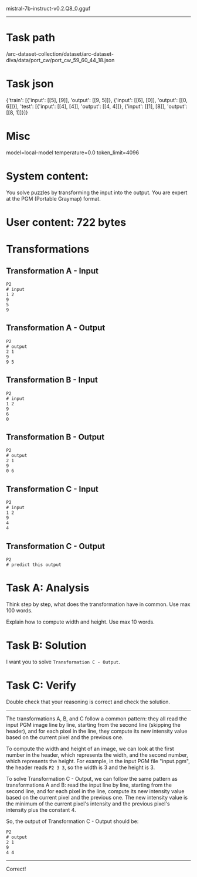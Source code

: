 mistral-7b-instruct-v0.2.Q8_0.gguf

---

# Task path
/arc-dataset-collection/dataset/arc-dataset-diva/data/port_cw/port_cw_59_60_44_18.json

# Task json
{'train': [{'input': [[5], [9]], 'output': [[9, 5]]}, {'input': [[6], [0]], 'output': [[0, 6]]}], 'test': [{'input': [[4], [4]], 'output': [[4, 4]]}, {'input': [[1], [8]], 'output': [[8, 1]]}]}



# Misc
model=local-model
temperature=0.0
token_limit=4096


# System content:
You solve puzzles by transforming the input into the output. You are expert at the PGM (Portable Graymap) format.


# User content: 722 bytes
# Transformations

## Transformation A - Input

```pgm
P2
# input
1 2
9
5
9
```

## Transformation A - Output

```pgm
P2
# output
2 1
9
9 5
```

## Transformation B - Input

```pgm
P2
# input
1 2
9
6
0
```

## Transformation B - Output

```pgm
P2
# output
2 1
9
0 6
```

## Transformation C - Input

```pgm
P2
# input
1 2
9
4
4
```

## Transformation C - Output

```pgm
P2
# predict this output
```

# Task A: Analysis

Think step by step, what does the transformation have in common. Use max 100 words.

Explain how to compute width and height. Use max 10 words.

# Task B: Solution

I want you to solve `Transformation C - Output`.

# Task C: Verify

Double check that your reasoning is correct and check the solution.




---

 The transformations A, B, and C follow a common pattern: they all read the input PGM image line by line, starting from the second line (skipping the header), and for each pixel in the line, they compute its new intensity value based on the current pixel and the previous one.

To compute the width and height of an image, we can look at the first number in the header, which represents the width, and the second number, which represents the height. For example, in the input PGM file "input.pgm", the header reads `P2 3 3`, so the width is 3 and the height is 3.

To solve Transformation C - Output, we can follow the same pattern as transformations A and B: read the input line by line, starting from the second line, and for each pixel in the line, compute its new intensity value based on the current pixel and the previous one. The new intensity value is the minimum of the current pixel's intensity and the previous pixel's intensity plus the constant 4.

So, the output of Transformation C - Output should be:

```pgm
P2
# output
2 1
9
4 4
```

---



Correct!

